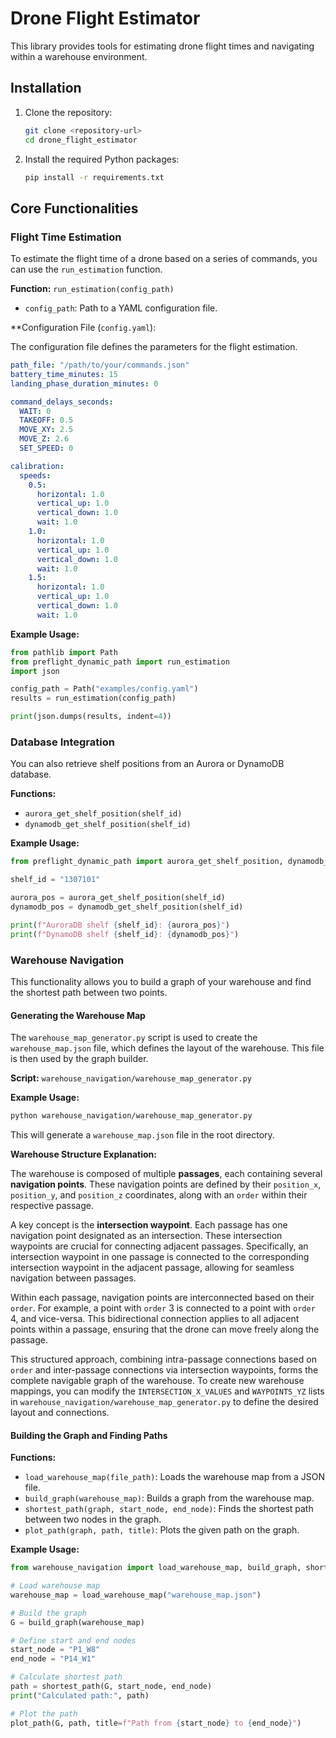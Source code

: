 # Drone Flight Estimator

This library provides tools for estimating drone flight times and navigating within a warehouse environment.

## Installation

1.  Clone the repository:
    ```bash
    git clone <repository-url>
    cd drone_flight_estimator
    ```

2.  Install the required Python packages:
    ```bash
    pip install -r requirements.txt
    ```

## Core Functionalities

### Flight Time Estimation

To estimate the flight time of a drone based on a series of commands, you can use the `run_estimation` function.

**Function:** `run_estimation(config_path)`

*   `config_path`: Path to a YAML configuration file.

**Configuration File (`config.yaml`):

The configuration file defines the parameters for the flight estimation.

```yaml
path_file: "/path/to/your/commands.json"
battery_time_minutes: 15
landing_phase_duration_minutes: 0

command_delays_seconds:
  WAIT: 0
  TAKEOFF: 0.5
  MOVE_XY: 2.5
  MOVE_Z: 2.6
  SET_SPEED: 0

calibration:
  speeds:
    0.5:
      horizontal: 1.0
      vertical_up: 1.0
      vertical_down: 1.0
      wait: 1.0
    1.0:
      horizontal: 1.0
      vertical_up: 1.0
      vertical_down: 1.0
      wait: 1.0
    1.5:
      horizontal: 1.0
      vertical_up: 1.0
      vertical_down: 1.0
      wait: 1.0
```

**Example Usage:**

```python
from pathlib import Path
from preflight_dynamic_path import run_estimation
import json

config_path = Path("examples/config.yaml")
results = run_estimation(config_path)

print(json.dumps(results, indent=4))
```

### Database Integration

You can also retrieve shelf positions from an Aurora or DynamoDB database.

**Functions:**

*   `aurora_get_shelf_position(shelf_id)`
*   `dynamodb_get_shelf_position(shelf_id)`

**Example Usage:**

```python
from preflight_dynamic_path import aurora_get_shelf_position, dynamodb_get_shelf_position

shelf_id = "1307101"

aurora_pos = aurora_get_shelf_position(shelf_id)
dynamodb_pos = dynamodb_get_shelf_position(shelf_id)

print(f"AuroraDB shelf {shelf_id}: {aurora_pos}")
print(f"DynamoDB shelf {shelf_id}: {dynamodb_pos}")
```

### Warehouse Navigation

This functionality allows you to build a graph of your warehouse and find the shortest path between two points.

#### Generating the Warehouse Map

The `warehouse_map_generator.py` script is used to create the `warehouse_map.json` file, which defines the layout of the warehouse. This file is then used by the graph builder.

**Script:** `warehouse_navigation/warehouse_map_generator.py`

**Example Usage:**

```bash
python warehouse_navigation/warehouse_map_generator.py
```

This will generate a `warehouse_map.json` file in the root directory.

**Warehouse Structure Explanation:**

The warehouse is composed of multiple **passages**, each containing several **navigation points**. These navigation points are defined by their `position_x`, `position_y`, and `position_z` coordinates, along with an `order` within their respective passage.

A key concept is the **intersection waypoint**. Each passage has one navigation point designated as an intersection. These intersection waypoints are crucial for connecting adjacent passages. Specifically, an intersection waypoint in one passage is connected to the corresponding intersection waypoint in the adjacent passage, allowing for seamless navigation between passages.

Within each passage, navigation points are interconnected based on their `order`. For example, a point with `order` 3 is connected to a point with `order` 4, and vice-versa. This bidirectional connection applies to all adjacent points within a passage, ensuring that the drone can move freely along the passage.

This structured approach, combining intra-passage connections based on `order` and inter-passage connections via intersection waypoints, forms the complete navigable graph of the warehouse. To create new warehouse mappings, you can modify the `INTERSECTION_X_VALUES` and `WAYPOINTS_YZ` lists in `warehouse_navigation/warehouse_map_generator.py` to define the desired layout and connections.

#### Building the Graph and Finding Paths

**Functions:**

*   `load_warehouse_map(file_path)`: Loads the warehouse map from a JSON file.
*   `build_graph(warehouse_map)`: Builds a graph from the warehouse map.
*   `shortest_path(graph, start_node, end_node)`: Finds the shortest path between two nodes in the graph.
*   `plot_path(graph, path, title)`: Plots the given path on the graph.

**Example Usage:**

```python
from warehouse_navigation import load_warehouse_map, build_graph, shortest_path, plot_path

# Load warehouse map
warehouse_map = load_warehouse_map("warehouse_map.json")

# Build the graph
G = build_graph(warehouse_map)

# Define start and end nodes
start_node = "P1_W8"
end_node = "P14_W1"

# Calculate shortest path
path = shortest_path(G, start_node, end_node)
print("Calculated path:", path)

# Plot the path
plot_path(G, path, title=f"Path from {start_node} to {end_node}")
```
